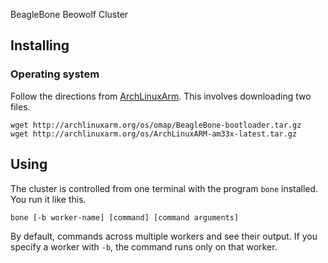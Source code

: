BeagleBone Beowolf Cluster



## Installing

### Operating system
Follow the directions from
[ArchLinuxArm](http://archlinuxarm.org/platforms/armv7/beaglebone).
This involves downloading two files.

    wget http://archlinuxarm.org/os/omap/BeagleBone-bootloader.tar.gz
    wget http://archlinuxarm.org/os/ArchLinuxARM-am33x-latest.tar.gz


## Using

The cluster is controlled from one terminal with the program `bone` installed.
You run it like this.

    bone [-b worker-name] [command] [command arguments]

By default, commands across multiple workers and see their output. If you
specify a worker with `-b`, the command runs only on that worker.
